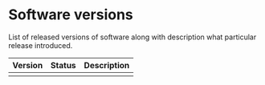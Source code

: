 # Software versions

List of released versions of software along with description what particular release introduced.

| Version | Status | Description |
| :-----: | :----: | :---------- |
|         |        |             |
